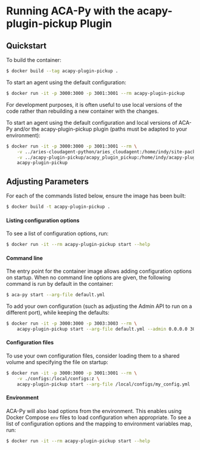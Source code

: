 Running ACA-Py with the acapy-plugin-pickup Plugin
======================================

## Quickstart

To build the container:

```sh
$ docker build --tag acapy-plugin-pickup .
```

To start an agent using the default configuration:

```sh
$ docker run -it -p 3000:3000 -p 3001:3001 --rm acapy-plugin-pickup
```

For development purposes, it is often useful to use local versions of the code
rather than rebuilding a new container with the changes.

To start an agent using the default configuration and local versions of ACA-Py
and/or the acapy-plugin-pickup plugin (paths must be adapted to your environment):

```sh
$ docker run -it -p 3000:3000 -p 3001:3001 --rm \
	-v ../aries-cloudagent-python/aries_cloudagent:/home/indy/site-packages/aries_cloudagent:z \
	-v ../acapy-plugin-pickup/acapy_plugin_pickup:/home/indy/acapy-plugin-pickup/acapy_plugin_pickup:z \
	acapy-plugin-pickup
```

## Adjusting Parameters

For each of the commands listed below, ensure the image has been built:

```sh
$ docker build -t acapy-plugin-pickup .
```

#### Listing configuration options

To see a list of configuration options, run:

```sh
$ docker run -it --rm acapy-plugin-pickup start --help
```

#### Command line

The entry point for the container image allows adding configuration options on
startup. When no command line options are given, the following command is run
by default in the container:

```sh
$ aca-py start --arg-file default.yml
```

To add your own configuration (such as adjusting the Admin API to run on a
different port), while keeping the defaults:

```sh
$ docker run -it -p 3000:3000 -p 3003:3003 --rm \
    acapy-plugin-pickup start --arg-file default.yml --admin 0.0.0.0 3003
```

#### Configuration files

To use your own configuration files, consider loading them to a shared volume
and specifying the file on startup:

```sh
$ docker run -it -p 3000:3000 -p 3001:3001 --rm \
    -v ./configs:/local/configs:z \
    acapy-plugin-pickup start --arg-file /local/configs/my_config.yml
```

#### Environment

ACA-Py will also load options from the environment. This enables using Docker
Compose `env` files to load configuration when appropriate. To see a list of
configuration options and the mapping to environment variables map, run:

```sh
$ docker run -it --rm acapy-plugin-pickup start --help
```

